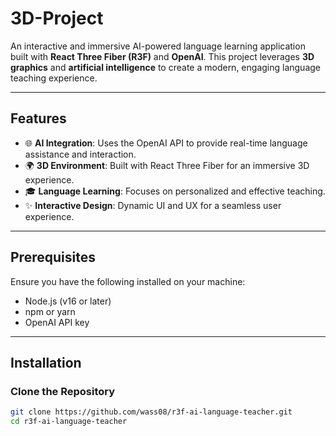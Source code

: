 # 3D-Project

An interactive and immersive AI-powered language learning application built with **React Three Fiber (R3F)** and **OpenAI**. This project leverages **3D graphics** and **artificial intelligence** to create a modern, engaging language teaching experience.

---

## Features
- 🌐 **AI Integration**: Uses the OpenAI API to provide real-time language assistance and interaction.
- 🌍 **3D Environment**: Built with React Three Fiber for an immersive 3D experience.
- 🎓 **Language Learning**: Focuses on personalized and effective teaching.
- ✨ **Interactive Design**: Dynamic UI and UX for a seamless user experience.

---

## Prerequisites
Ensure you have the following installed on your machine:
- Node.js (v16 or later)
- npm or yarn
- OpenAI API key

---

## Installation

### Clone the Repository
```bash
git clone https://github.com/wass08/r3f-ai-language-teacher.git
cd r3f-ai-language-teacher



